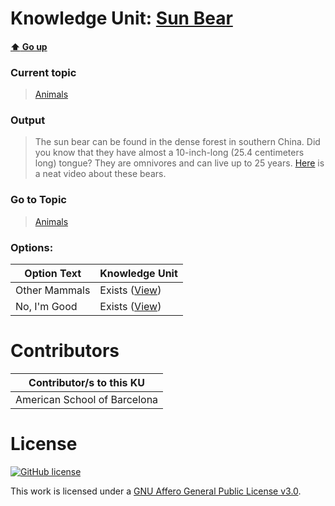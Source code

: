 # Knowledge Unit: [Sun Bear](../../knowledge_units/animals/sun-bear.md)

#### [:arrow_up: Go up](../../topics/animals.md)
### Current topic
> [Animals](../../topics/animals.md)
### Output
> The sun bear can be found in the dense forest in southern China. Did you know that they have almost a 10-inch-long (25.4 centimeters long) tongue? They are omnivores and can live up to 25 years. [Here](https://www.youtube.com/embed/AIg3PTzTyls) is a neat video about these bears.
### Go to Topic
> [Animals](../../topics/animals.md)

### Options: 

| Option Text | Knowledge Unit |
| - | - |  
| Other Mammals  |  Exists ([View](../../knowledge_units/animals/other-mammals.md))  |  
| No, I&#039;m Good  |  Exists ([View](../../knowledge_units/animals/no-im-good.md))  | 

# Contributors

| Contributor/s to this KU |
| - | 
| American School of Barcelona |

# License
[![GitHub license](https://img.shields.io/github/license/inbrainz/cerebro)](https://github.com/inbrainz/cerebro/blob/master/LICENSE)

This work is licensed under a [GNU Affero General Public License v3.0](https://www.gnu.org/licenses/agpl-3.0.txt).